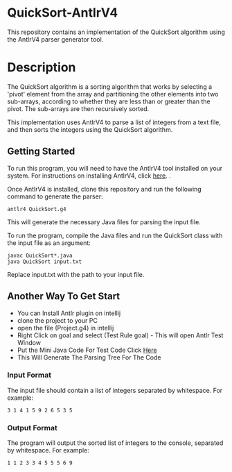 # QuickSort-AntlrV4
This repository contains an implementation of the QuickSort algorithm using the AntlrV4 parser generator tool.

# Description
The QuickSort algorithm is a sorting algorithm that works by selecting a 'pivot' element from the array and partitioning the other elements into two sub-arrays, according to whether they are less than or greater than the pivot. The sub-arrays are then recursively sorted.

This implementation uses AntlrV4 to parse a list of integers from a text file, and then sorts the integers using the QuickSort algorithm.

## Getting Started
To run this program, you will need to have the AntlrV4 tool installed on your system. For instructions on installing AntlrV4, click [here](https://www.antlr.org/).
.

Once AntlrV4 is installed, clone this repository and run the following command to generate the parser:

```
antlr4 QuickSort.g4
```
This will generate the necessary Java files for parsing the input file.

To run the program, compile the Java files and run the QuickSort class with the input file as an argument:
```
javac QuickSort*.java
java QuickSort input.txt
```
Replace input.txt with the path to your input file.

## Another Way To Get Start

- You can Install Antlr plugin on intellij
- clone the project to your PC
- open the file (Project.g4) in intellij
- Right Click on goal and select (Test Rule goal) - This will open Antlr Test Window
- Put the Mini Java Code For Test Code Click [Here](https://www.cambridge.org/resources/052182060X/MCIIJ2e/programs/QuickSort.java)
- This Will Generate The Parsing Tree For The Code

### Input Format
The input file should contain a list of integers separated by whitespace. For example:

```
3 1 4 1 5 9 2 6 5 3 5
```
### Output Format
The program will output the sorted list of integers to the console, separated by whitespace. For example:

```
1 1 2 3 3 4 5 5 5 6 9
```
